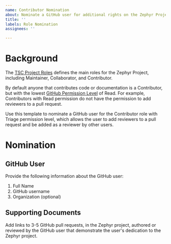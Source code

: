 ```yaml
---
name: Contributor Nomination
about: Nominate a GitHub user for additional rights on the Zephyr Project
title: ''
labels: Role Nomination
assignees: ''

---
```


# Background

The [TSC Project Roles] defines the main roles for the Zephyr Project, including
Maintainer, Collaborator, and Contributor.

By default anyone that contributes code or documentation is a Contributor, but
with the lowest [GitHub Permission Level] of Read. For example, Contributors
with Read permission do not have the permission to add reviewers to a pull
request.

Use this template to nominate a GitHub user for the Contributor role with
Triage permission level, which allows the user to add reviewers to a pull
request and be added as a reviewer by other users.

# Nomination

## GitHub User

Provide the following information about the GitHub user:

1. Full Name
1. GitHub username
1. Organization (optional)

## Supporting Documents

Add links to 3-5 GitHub pull requests, in the Zephyr project, authored or
reviewed by the GitHub user that demonstrate the user's dedication to the
Zephyr project.


[TSC Project Roles]: <https://docs.zephyrproject.org/latest/project/project_roles.html>
[GitHub Permission Level]: <https://docs.github.com/en/organizations/managing-access-to-your-organizations-repositories/repository-permission-levels-for-an-organization>
